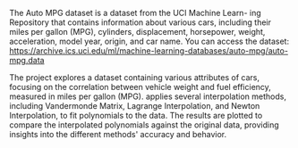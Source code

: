 The Auto MPG dataset is a dataset from the UCI Machine Learn-
ing Repository that contains information about various cars, including their miles per gallon
(MPG), cylinders, displacement, horsepower, weight, acceleration, model year, origin, and
car name. You can access the dataset: https://archive.ics.uci.edu/ml/machine-learning-databases/auto-mpg/auto-mpg.data 

The project explores a dataset containing various attributes of cars, focusing on the correlation between vehicle weight and fuel efficiency, measured in miles per gallon (MPG).
applies several interpolation methods, including Vandermonde Matrix, Lagrange Interpolation, and Newton Interpolation, to fit polynomials to the data. The results are plotted to compare the interpolated polynomials against the original data, providing insights into the different methods' accuracy and behavior.



